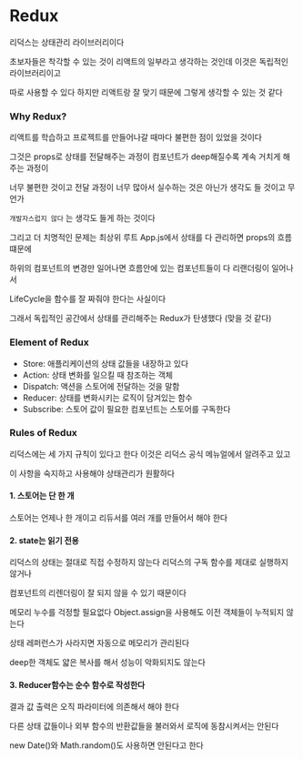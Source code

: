 # Redux

리덕스는 상태관리 라이브러리이다

초보자들은 착각할 수 있는 것이 리액트의 일부라고 생각하는 것인데 이것은 독립적인 라이브러리이고

따로 사용할 수 있다 하지만 리액트랑 잘 맞기 때문에 그렇게 생각할 수 있는 것 같다

### Why Redux?

리액트를 학습하고 프로젝트를 만들어나갈 때마다 불편한 점이 있었을 것이다

그것은 props로 상태를 전달해주는 과정이 컴포넌트가 deep해질수록 계속 거치게 해주는 과정이

너무 불편한 것이고 전달 과정이 너무 많아서 실수하는 것은 아닌가 생각도 들 것이고 무언가

`개발자스럽지 않다` 는 생각도 들게 하는 것이다

그리고 더 치명적인 문제는 최상위 루트 App.js에서 상태를 다 관리하면 props의 흐름 떄문에

하위의 컴포넌트의 변경만 일어나면 흐름안에 있는 컴포넌트들이 다 리랜더링이 일어나서

LifeCycle을 함수를 잘 짜줘야 한다는 사실이다

그래서 독립적인 공간에서 상태를 관리해주는 Redux가 탄생했다 (맞을 것 같다)

### Element of Redux

- Store: 애플리케이션의 상태 값들을 내장하고 있다
- Action: 상태 변화를 일으킬 때 참조하는 객체
- Dispatch: 액션을 스토어에 전달하는 것을 말함
- Reducer: 상태를 변화시키는 로직이 담겨있는 함수
- Subscribe: 스토어 값이 필요한 컴포넌트는 스토어를 구독한다

### Rules of Redux

리덕스에는 세 가지 규칙이 있다고 한다 이것은 리덕스 공식 메뉴얼에서 알려주고 있고

이 사항을 숙지하고 사용해야 상태관리가 원활하다

#### 1. 스토어는 단 한 개

스토어는 언제나 한 개이고 리듀서를 여러 개를 만들어서 해야 한다

#### 2. state는 읽기 전용

리덕스의 상태는 절대로 직접 수정하지 않는다 리덕스의 구독 함수를 제대로 실행하지 않거나

컴포넌트의 리렌더링이 잘 되지 않을 수 있기 때문이다

메모리 누수를 걱정할 필요없다 Object.assign을 사용해도 이전 객체들이 누적되지 않는다

상태 레퍼런스가 사라지면 자동으로 메모리가 관리된다

deep한 객체도 얇은 복사를 해서 성능이 악화되지도 않는다

#### 3. Reducer함수는 순수 함수로 작성한다

결과 값 출력은 오직 파라미터에 의존해서 해야 한다

다른 상태 값들이나 외부 함수의 반환값들을 불러와서 로직에 동참시켜서는 안된다

new Date()와 Math.random()도 사용하면 안된다고 한다
